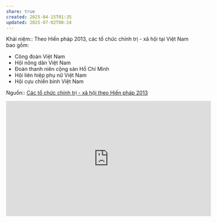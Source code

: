 ```yaml
---
share: true
created: 2025-04-15T01:35
updated: 2025-07-02T00:24
---
```

Khái niệm:: 
Theo Hiến pháp 2013, các tổ chức chính trị - xã hội tại Việt Nam bao gồm: 
- Công đoàn Việt Nam
- Hội nông dân Việt Nam
- Đoàn thanh niên cộng sản Hồ Chí Minh
- Hội liên hiệp phụ nữ Việt Nam
- Hội cựu chiến binh Việt Nam

Nguồn:: [Các tổ chức chính trị - xã hội theo Hiến pháp 2013](https://thuvienphapluat.vn/chinh-sach-phap-luat-moi/vn/ho-tro-phap-luat/tu-van-phap-luat/41514/06-to-chuc-chinh-tri-xa-hoi-theo-hien-phap-2013)

<iframe width="560" height="315" src="https://www.youtube.com/embed/HYWal-EPpoQ?si=ySPjd30qo7jIO8Ya" title="YouTube video player" frameborder="0" allow="accelerometer; autoplay; clipboard-write; encrypted-media; gyroscope; picture-in-picture; web-share" referrerpolicy="strict-origin-when-cross-origin" allowfullscreen></iframe>